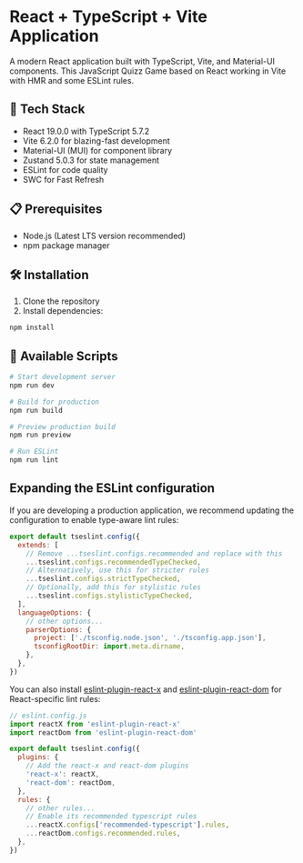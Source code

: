 # React + TypeScript + Vite Application


A modern React application built with TypeScript, Vite, and Material-UI components.
This JavaScript Quizz Game based on React working in Vite with HMR and some ESLint rules.

## 🚀 Tech Stack

- React 19.0.0 with TypeScript 5.7.2
- Vite 6.2.0 for blazing-fast development
- Material-UI (MUI) for component library
- Zustand 5.0.3 for state management
- ESLint for code quality
- SWC for Fast Refresh

## 📋 Prerequisites

- Node.js (Latest LTS version recommended)
- npm package manager

## 🛠️ Installation

1. Clone the repository
2. Install dependencies:
```bash
npm install
```

## 📜 Available Scripts

```bash
# Start development server
npm run dev

# Build for production
npm run build

# Preview production build
npm run preview

# Run ESLint
npm run lint
```

## Expanding the ESLint configuration

If you are developing a production application, we recommend updating the configuration to enable type-aware lint rules:

```js
export default tseslint.config({
  extends: [
    // Remove ...tseslint.configs.recommended and replace with this
    ...tseslint.configs.recommendedTypeChecked,
    // Alternatively, use this for stricter rules
    ...tseslint.configs.strictTypeChecked,
    // Optionally, add this for stylistic rules
    ...tseslint.configs.stylisticTypeChecked,
  ],
  languageOptions: {
    // other options...
    parserOptions: {
      project: ['./tsconfig.node.json', './tsconfig.app.json'],
      tsconfigRootDir: import.meta.dirname,
    },
  },
})
```

You can also install [eslint-plugin-react-x](https://github.com/Rel1cx/eslint-react/tree/main/packages/plugins/eslint-plugin-react-x) and [eslint-plugin-react-dom](https://github.com/Rel1cx/eslint-react/tree/main/packages/plugins/eslint-plugin-react-dom) for React-specific lint rules:

```js
// eslint.config.js
import reactX from 'eslint-plugin-react-x'
import reactDom from 'eslint-plugin-react-dom'

export default tseslint.config({
  plugins: {
    // Add the react-x and react-dom plugins
    'react-x': reactX,
    'react-dom': reactDom,
  },
  rules: {
    // other rules...
    // Enable its recommended typescript rules
    ...reactX.configs['recommended-typescript'].rules,
    ...reactDom.configs.recommended.rules,
  },
})
```
